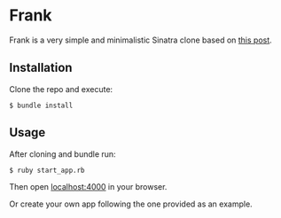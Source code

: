 # Frank
Frank is a very simple and minimalistic Sinatra clone based on [this post](https://robots.thoughtbot.com/lets-build-a-sinatra).

## Installation

Clone the repo and execute:

    $ bundle install

## Usage

After cloning and bundle run:

    $ ruby start_app.rb

Then open [localhost:4000](http://localhost:4000) in your browser.


Or create your own app following the one provided as an example.
